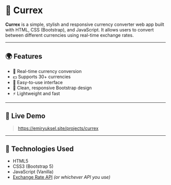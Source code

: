 # 💱 Currex

**Currex** is a simple, stylish and responsive currency converter web app built with HTML, CSS (Bootstrap), and JavaScript. It allows users to convert between different currencies using real-time exchange rates.

---

## 🌍 Features

- 🔄 Real-time currency conversion
- 💵 Supports 30+ currencies
- 🧮 Easy-to-use interface
- 🎯 Clean, responsive Bootstrap design
- ⚡ Lightweight and fast

---

## 🚀 Live Demo

> https://emiryuksel.site/projects/currex

---

## 🧩 Technologies Used

- HTML5
- CSS3 (Bootstrap 5)
- JavaScript (Vanilla)
- [Exchange Rate API](https://exchangerate.host) *(or whichever API you use)*




